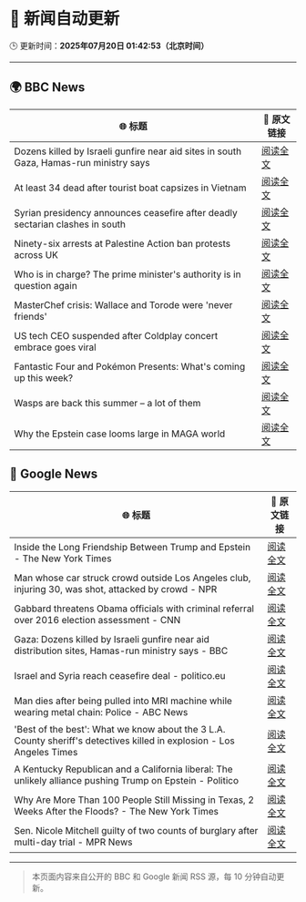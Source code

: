 # 🧠 新闻自动更新

🕒 更新时间：**2025年07月20日 01:42:53（北京时间）**

---

## 🌍 BBC News

| 🌐 标题 | 🔗 原文链接 |
|--------|-------------|
| Dozens killed by Israeli gunfire near aid sites in south Gaza, Hamas-run ministry says | [阅读全文](https://www.bbc.com/news/articles/ce3n04w19qlo) |
| At least 34 dead after tourist boat capsizes in Vietnam | [阅读全文](https://www.bbc.com/news/articles/c5ypd6vr4e7o) |
| Syrian presidency announces ceasefire after deadly sectarian clashes in south | [阅读全文](https://www.bbc.com/news/articles/c0m87d4p9gvo) |
| Ninety-six arrests at Palestine Action ban protests across UK | [阅读全文](https://www.bbc.com/news/articles/c20rvdexj8jo) |
| Who is in charge? The prime minister's authority is in question again | [阅读全文](https://www.bbc.com/news/articles/czxwe3g4wl5o) |
| MasterChef crisis: Wallace and Torode were 'never friends' | [阅读全文](https://www.bbc.com/news/articles/cj9vgwr48gwo) |
| US tech CEO suspended after Coldplay concert embrace goes viral | [阅读全文](https://www.bbc.com/news/articles/c80pnnn0gj3o) |
| Fantastic Four and Pokémon Presents: What's coming up this week? | [阅读全文](https://www.bbc.com/news/articles/cy7n3epl1yxo) |
| Wasps are back this summer – a lot of them | [阅读全文](https://www.bbc.com/news/articles/cz7ld2jgqz2o) |
| Why the Epstein case looms large in MAGA world | [阅读全文](https://www.bbc.com/news/articles/cy8ge16d2y3o) |

## 📰 Google News

| 🌐 标题 | 🔗 原文链接 |
|--------|-------------|
| Inside the Long Friendship Between Trump and Epstein - The New York Times | [阅读全文](https://news.google.com/rss/articles/CBMiiwFBVV95cUxPNHFLY0dZY0gwendOSE0zVTBBNjY3RHlYbjlPVENIN3huUkxwLVB0MHZwM21kanJfM05CbjMzbzB5eU9OYU9GRHpNZ0VzV29HaWlxR0dFd0RRYmFSZThCc0JYZ2tFMTZPVWI2UGFQdTBMaTBQeThFZ3FLakJUam1GUEJndHhXV2JiOGNR?oc=5) |
| Man whose car struck crowd outside Los Angeles club, injuring 30, was shot, attacked by crowd - NPR | [阅读全文](https://news.google.com/rss/articles/CBMiogFBVV95cUxPMHNYOFlrWXI5aFlla0RHTVRrME9QcDdpYmV2UnJtelhObTRfZG9YQ2xBT1h0LUxjd0J2V2JIb2ttXzRIa1pXbDk4Yy1WZEV5YVFUYlR2YjV0a00ya1F4QnR3UDd5S0ppU1RQUmN2YTVidWt3YmtBWS1OdEliRWdUY0s4dWMya1dVZThzZ3NaZEd4SE5BYVNmR3hsOFhjZmhBdmc?oc=5) |
| Gabbard threatens Obama officials with criminal referral over 2016 election assessment - CNN | [阅读全文](https://news.google.com/rss/articles/CBMikAFBVV95cUxNQVk5dlJlZ1RhenhrWjZHc0hySVlQeUhkWGVRcjZORDZnRXZMVzdwMm5LNTdJQ01NcVVhNGJIYm1NWEFCclhfcEx0dk5YRUxxWEJaWkNXajNWU3p1MjQwbWFnbXp1ODN2QXhfbmV1RUJ0RVo1RmFwelN5VWVxdVppQkRHUFVfRHF2b0IxejdOdG3SAZYBQVVfeXFMUHBZUmhjMW1SU3dpRFBMaXN4QU83VEtqMjQ5UTd3UkRLTWtrOUwwaEdLbU9xc3I2ZlcyYlVZVEQwSEN5UWZpdEZvaWtFMEc2Rm9jNXRsSlpzZ09xcV9LVVppdW52a0kzeS1jWm1JSTl1Ql9UX0swRUhHdTBJT0dKOUxmOTZiZXFCaE1wX2FwN29WU2djcFBn?oc=5) |
| Gaza: Dozens killed by Israeli gunfire near aid distribution sites, Hamas-run ministry says - BBC | [阅读全文](https://news.google.com/rss/articles/CBMiWkFVX3lxTE93bUdSNUtxQTk4bTRMQmxDMUdNdGRLQjcya3VPY1h3c1RJQmpBcVhRai1sZnktcTBxODhyMTNTa3FFaG54T051ckZCY19maS1neHI4SF9RaEtmZ9IBX0FVX3lxTE5yWl93OTgzZmhiSW45ZjNUcUZtaDd3TWZUMmVYaEVLOHpFbkhrSi1jZnN6Wks2SFN1bUVqVkFKSW5CSF9YbGc4VHRMM2ZqbG1iVWZmazl2dWNrVXdhZl9J?oc=5) |
| Israel and Syria reach ceasefire deal - politico.eu | [阅读全文](https://news.google.com/rss/articles/CBMiekFVX3lxTE1LUFJUdmxPMDFuX0VZZ0RVc3E0cm1vdVcxZ1NnSWUzVDZVZkpFZk9fSWR0OW95alFGVWtiWkhBdE83YzRPOUg4TEpOaHctcGhkVzFZd3g4R2JfN0dLdTBMWDR0NlpYbTFvbC0xZzFVWER3dW8ySlhEVVpn?oc=5) |
| Man dies after being pulled into MRI machine while wearing metal chain: Police - ABC News | [阅读全文](https://news.google.com/rss/articles/CBMijwFBVV95cUxNN1FsMC1EOVBHYzI5eDZrdVd4bzhDWlFyaWdUbERTbUVkYkdGdHpOcVgzalA4WnZCcVkzLURQa0V2QnJBNkNOR1hIOTRHSVkxN2dJb1k0ZldMYjk5THNROGsxZjJDendwRnJuLXJSLUdBcnd2dGtucHZfbGMwWF9qVWhWTUVtdnM2UUNmSjkxMNIBlAFBVV95cUxQZkxwYU1ISDJSQ05Gc2laekJOejVNRDlKMHBOOHV5aHM1Wk1JUVRNVTZia3h3M2dHUHlHclZmVHNybjFyQURqbjhNNzhFcUhhS204NXA2YUdGN0dQRFlPOG00VG5JZ253Y09wRTVNM21BdjFhZjR3QV80MUZVZVdNdEJLZDdDTXRGd1dTTDN1YW4wMlMw?oc=5) |
| 'Best of the best': What we know about the 3 L.A. County sheriff's detectives killed in explosion - Los Angeles Times | [阅读全文](https://news.google.com/rss/articles/CBMiqwFBVV95cUxORmVYTXNsRFBXRGltZmJiWXJXRTlqb1hQbUhSSzhzSDNwVFhjbEVIZHh4Z3FmTWJ4MGFjRU5iT0V6MkpkYTJfZmhNMVRVUWM1N040NTlaSXR4YklfS0xXOVFZMEdxUWhESWhxUkJleDdUUHhTZS1CYWdBR3M5ZUozZ2E5Zk9oM2w5YW5Ec2toVEFVUTdtQlJxc2t2Mm42b1duWHZCXzJJXzk2Tjg?oc=5) |
| A Kentucky Republican and a California liberal: The unlikely alliance pushing Trump on Epstein - Politico | [阅读全文](https://news.google.com/rss/articles/CBMisAFBVV95cUxPb2NQdTRRdFJicDBtR0NWX1NOSW5ycmNyMGtzZEVmSVMtS2hlYnBHSERqLTIzN1lBUUhoQWZoN1NPS0VMcXhCWW9MQk5MaHVjbTB5VGJodWhiWDlvdWZUVXdZc3hIWk1KNk91TU5jUnUwOG9PVThQOE4ydkJ1aVF0OFhDWWg0U1Uwb2t2MThFeG1iUWpmaXZUQi1rblVJTFVseHFnZE16amU0TWl2UF9hQg?oc=5) |
| Why Are More Than 100 People Still Missing in Texas, 2 Weeks After the Floods? - The New York Times | [阅读全文](https://news.google.com/rss/articles/CBMifEFVX3lxTE9FejAtTnVpM0VaRU1yTlUtWXRQZXN1aVhsUmdqeXNwcWhLUG93eDVoQV9zWlM4Z1lkMG5CcUFnN1FRWFlVeTh6Q0hsMWV1STQ4VzZsRE9PbFA2a3k1VjJubkdQa2stZFM3aWkwMHg0Sy12TXE1Uk1Vc0hfbDg?oc=5) |
| Sen. Nicole Mitchell guilty of two counts of burglary after multi-day trial - MPR News | [阅读全文](https://news.google.com/rss/articles/CBMiigFBVV95cUxOZjhlMmFLVXdZdUVmaUR3dklLbzNJRU90cEFQejVkOE5neE0wVi1fWjRsN3dBMmpoSzNtZWZITmxtNGU3RGMxa1RLR0JKT0V5ei1GbDNqVVZuaE1IR2l0NnpSZjNOOExpc3lKcnEtMUl1ek43MzU4TzZReUN1ZjE3TG1YU0RwSFRENlE?oc=5) |

---
> 本页面内容来自公开的 BBC 和 Google 新闻 RSS 源，每 10 分钟自动更新。